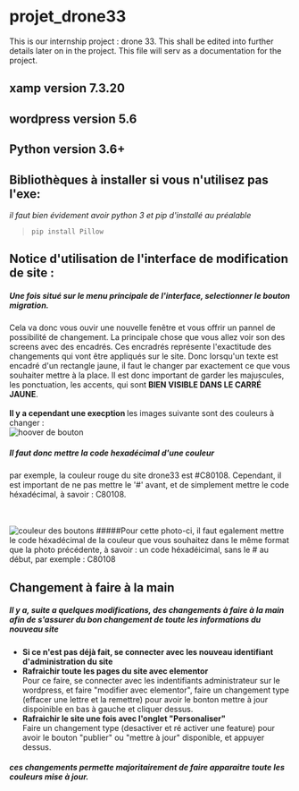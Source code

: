 # projet_drone33

This is our internship project : drone 33. This shall be edited into further details later on in the project. This file will serv as a documentation for the project.

## xamp version **7.3.20**
## wordpress version **5.6**
## Python version 3.6+

## Bibliothèques à installer si vous n'utilisez pas l'exe:
*il faut bien évidement avoir python 3 et pip d'installé au préalable*

> `pip install Pillow`


## Notice d'utilisation de l'interface de modification de site :

##### Une fois situé sur le menu principale de l'interface, selectionner le bouton migration.

Cela va donc vous ouvir une nouvelle fenêtre et vous offrir un pannel de possibilité de changement.
La principale chose que vous allez voir son des screens avec des encadrés. Ces encradrés représente l'exactitude des changements qui vont être appliqués sur le site. Donc lorsqu'un texte est encadré d'un rectangle jaune, il faut le changer par exactement ce que vous souhaiter mettre à la place. Il est donc important de garder les majuscules, les ponctuation, les accents, qui sont <b>BIEN VISIBLE DANS LE CARRÉ JAUNE</b>.<br><br>
<b> Il y a cependant une execption </b>
les images suivante sont des couleurs à changer :<br>
![hoover de bouton](https://cdn.discordapp.com/attachments/510525802371219456/811700097720385536/15.png)
##### Il faut donc mettre la code hexadécimal d'une couleur
par exemple, la couleur rouge du site drone33 est #C80108. Cependant, il est important de ne pas mettre le '#' avant, et de simplement mettre le code héxadécimal, à savoir : C80108.<br><br><br>



![couleur des boutons](https://cdn.discordapp.com/attachments/510525802371219456/811700772936351775/7.png)
#####Pour cette photo-ci, il faut egalement mettre le code héxadécimal de la couleur que vous souhaitez dans le même format que la photo précédente, à savoir : un code héxadéicimal, sans le # au début, par exemple : C80108



## Changement à faire à la main

##### Il y a, suite a quelques modifications, des changements à faire à la main afin de s'assurer du bon changement de toute les informations du nouveau site
* <b>Si ce n'est pas déjà fait, se connecter avec les nouveau identifiant d'administration du site</b>
* <b>Rafraichir toute les pages du site avec elementor</b><br>
Pour ce faire, se connecter avec les indentifiants administrateur sur le wordpress, et faire "modifier avec elementor", faire un changement type (effacer une lettre et la remettre) pour avoir le bonton mettre à jour dispoinible en bas à gauche et cliquer dessus.
* <b>Rafraichir le site une fois avec l'onglet "Personaliser"</b><br>
Faire un changement type (desactiver et ré activer une feature) pour avoir le bouton "publier" ou "mettre à jour" disponible, et appuyer dessus.
##### ces changements permette majoritairement de faire apparaitre toute les couleurs mise à jour.

